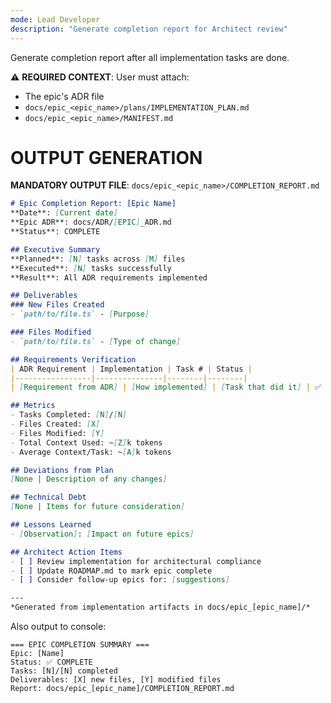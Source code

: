 ```yaml
---
mode: Lead Developer
description: "Generate completion report for Architect review"
---
```

Generate completion report after all implementation tasks are done.

⚠️ **REQUIRED CONTEXT**: User must attach:
- The epic's ADR file  
- `docs/epic_<epic_name>/plans/IMPLEMENTATION_PLAN.md`
- `docs/epic_<epic_name>/MANIFEST.md`

# OUTPUT GENERATION

**MANDATORY OUTPUT FILE**: `docs/epic_<epic_name>/COMPLETION_REPORT.md`

```markdown
# Epic Completion Report: [Epic Name]
**Date**: [Current date]
**Epic ADR**: docs/ADR/[EPIC]_ADR.md
**Status**: COMPLETE

## Executive Summary
**Planned**: [N] tasks across [M] files
**Executed**: [N] tasks successfully
**Result**: All ADR requirements implemented

## Deliverables
### New Files Created
- `path/to/file.ts` - [Purpose]

### Files Modified  
- `path/to/file.ts` - [Type of change]

## Requirements Verification
| ADR Requirement | Implementation | Task # | Status |
|-----------------|---------------|--------|--------|
| [Requirement from ADR] | [How implemented] | [Task that did it] | ✅ |

## Metrics
- Tasks Completed: [N]/[N]
- Files Created: [X]
- Files Modified: [Y]  
- Total Context Used: ~[Z]k tokens
- Average Context/Task: ~[A]k tokens

## Deviations from Plan
[None | Description of any changes]

## Technical Debt
[None | Items for future consideration]

## Lessons Learned
- [Observation]: [Impact on future epics]

## Architect Action Items
- [ ] Review implementation for architectural compliance
- [ ] Update ROADMAP.md to mark epic complete
- [ ] Consider follow-up epics for: [suggestions]

---
*Generated from implementation artifacts in docs/epic_[epic_name]/*
```

Also output to console:
```
=== EPIC COMPLETION SUMMARY ===
Epic: [Name]
Status: ✅ COMPLETE
Tasks: [N]/[N] completed
Deliverables: [X] new files, [Y] modified files
Report: docs/epic_[epic_name]/COMPLETION_REPORT.md
```